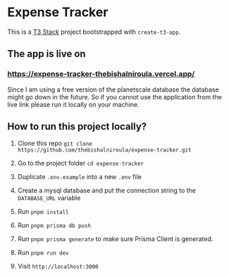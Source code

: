# Expense Tracker

This is a [T3 Stack](https://create.t3.gg/) project bootstrapped with `create-t3-app`.

## The app is live on

### https://expense-tracker-thebishalniroula.vercel.app/

Since I am using a free version of the planetscale database the database might go down in the future. So if you cannot use the application from the live link please run it locally on your machine.

## How to run this project locally?

1. Clone this repo
   `git clone https://github.com/thebishalniroula/expense-tracker.git`

2. Go to the project folder
   `cd expense-tracker`

3. Duplicate `.env.example` into a new `.env` file

4. Create a mysql database and put the connection string to the `DATABASE_URL` variable

5. Run `pnpm install`

6. Run `pnpm prisma db push`

7. Run `pnpm prisma generate` to make sure Prisma Client is generated.

8. Run `pnpm run dev`

9. Visit `http://localhost:3000`

